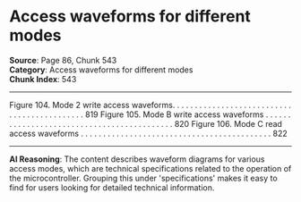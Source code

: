 # Access waveforms for different modes

**Source**: Page 86, Chunk 543  
**Category**: Access waveforms for different modes  
**Chunk Index**: 543

---

Figure 104. Mode 2 write access waveforms. . . . . . . . . . . . . . . . . . . . . . . . . . . . . . . . . . . . . . . . . . . . 819
Figure 105. Mode B write access waveforms . . . . . . . . . . . . . . . . . . . . . . . . . . . . . . . . . . . . . . . . . . . 820
Figure 106. Mode C read access waveforms . . . . . . . . . . . . . . . . . . . . . . . . . . . . . . . . . . . . . . . . . . . 822

---

**AI Reasoning**: The content describes waveform diagrams for various access modes, which are technical specifications related to the operation of the microcontroller. Grouping this under 'specifications' makes it easy to find for users looking for detailed technical information.
